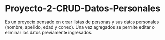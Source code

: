 # Proyecto-2-CRUD-Datos-Personales

Es un proyecto pensado en crear listas de personas y sus datos personales (nombre, apellido, edad y correo). Una vez agregados se permite editar o eliminar los datos previamente ingresados. 
